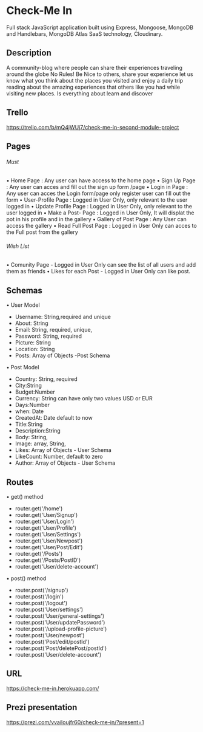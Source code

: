 # Check-Me In
Full stack JavaScript application built using Express, Mongoose, MongoDB and  Handlebars,  MongoDB Atlas 
SaaS technology,  Cloudinary. 

## Description

A community-blog where people can share their experiences traveling around the globe
No Rules! Be Nice to others, share your experience let us know what you think about the places you visited and enjoy a daily trip reading about the amazing experiences that others like you had while visiting new places.
Is everything about learn and discover

## Trello

https://trello.com/b/mQ4jWUj7/check-me-in-second-module-project

## Pages

###### Must

• Home Page : Any user can have access to the home page
• Sign Up Page : Any user can acces and fill out the sign up form /page
• Login in Page : Any user can acces the Login form/page only register user can fill out the form
• User-Profile Page : Logged in User Only, only relevant to the user logged in
• Update Profile Page : Logged in User Only, only relevant to the user logged in
• Make a Post- Page : Logged in User Only, It will displat the pot in his profile and in the gallery
• Gallery of Post Page : Any User can access the gallery
• Read Full Post Page : Logged in User Only can acces to the Full post from the gallery

###### Wish List

• Comunity Page - Logged in User Only can see the list of all users and add them as friends
• Likes for each Post - Logged in User Only can like post.

## Schemas

• User Model

- Username: String,required and unique
- About: String
- Email: String, required, unique,
- Password: String, required
- Picture: String
- Location: String
- Posts: Array of Objects -Post Schema

• Post Model

- Country: String, required
- City:String
- Budget:Number
- Currency: String can have only two values USD or EUR
- Days:Number
- when: Date
- CreatedAt: Date default to now
- Title:String
- Description:String
- Body: String,
- Image: array, String,
- Likes: Array of Objects - User Schema
- LikeCount: Number, default to zero
- Author: Array of Objects - User Schema

## Routes

• get() method

- router.get('/home')
- router.get('User/Signup')
- router.get('User/Login')
- router.get('User/Profile')
- router.get('User/Settings')
- router.get('User/Newpost')
- router.get('User/Post/Edit')
- router.get('/Posts')
- router.get('/Posts/PostID')
- router.get('User/delete-account')

• post() method

- router.post('/signup')
- router.post('/login')
- router.post('/logout')
- router.post('User/settings')
- router.post('User/general-settings')
- router.post('User/updatePassword')
- router.post('/upload-profile-picture')
- router.post('User/newpost')
- router.post('Post/edit/postId')
- router.post('Post/deletePost/postId')
- router.post('User/delete-account')

## URL

https://check-me-in.herokuapp.com/

## Prezi presentation

https://prezi.com/vvailoujfr60/check-me-in/?present=1
